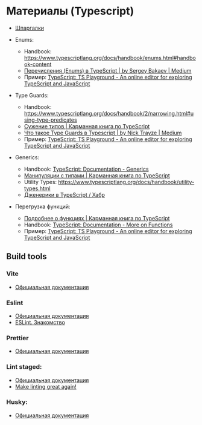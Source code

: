 # Материалы (Typescript)

- [Шпаргалки](https://www.typescriptlang.org/cheatsheets)
- Enums:
  - Handbook: https://www.typescriptlang.org/docs/handbook/enums.html#handbook-content
  - [Перечисления (Enums) в TypeScript | by Sergey Bakaev | Medium](https://medium.com/@sergey.bakaev/%D0%BF%D0%B5%D1%80%D0%B5%D1%87%D0%B8%D1%81%D0%BB%D0%B5%D0%BD%D0%B8%D1%8F-enums-%D0%B2-typescript-2c264c6965c2#:~:text=%D0%9F%D0%B5%D1%80%D0%B5%D1%87%D0%B8%D1%81%D0%BB%D0%B5%D0%BD%D0%B8%D1%8F%20%D0%BF%D0%BE%D0%B7%D0%B2%D0%BE%D0%BB%D1%8F%D1%8E%D1%82%20%D0%BD%D0%B0%D0%BC%20%D0%BE%D0%BF%D1%80%D0%B5%D0%B4%D0%B5%D0%BB%D1%8F%D1%82%D1%8C%20%D0%BD%D0%B0%D0%B1%D0%BE%D1%80,%D1%8F%D0%B2%D0%BB%D1%8F%D1%8E%D1%82%D1%81%D1%8F%20%D0%BF%D0%BE%D0%B4%D1%82%D0%B8%D0%BF%D0%B0%D0%BC%D0%B8%20%D0%BF%D1%80%D0%B8%D0%BC%D0%B8%D1%82%D0%B8%D0%B2%D0%BD%D0%BE%D0%B3%D0%BE%20%D1%82%D0%B8%D0%BF%D0%B0%20number%20.)
  - Пример: [TypeScript: TS Playground - An online editor for exploring TypeScript and JavaScript](https://www.typescriptlang.org/play?ts=4.5.5#code/KYOwrgtgBAygLgQzmAzgYQPYBNhQN4BQUUAogE5kZmY5QC8UALAAyMA0RsYAxt8Cumy4GAJlYdiMHnwE1gAVQAOWJMCz0oYgIwEAvgQPcMIFHFgAVAILn5MAPpoA8gBESGwsXKVqQgFxNxTilefkEcNDJgVSx-MXYg6VC5JRU4NVjmHV0oBBQoIxM4AG4DAjgAT0VceCRUOUcAIwArDQqqjAAzC2tbBxcSAG0Aa2Byzqg24HGYKxt7J1cAXRLDY1MoU1qUACV+RTXgfxrkMOFYRBO5ADovKjkSgvXNk92UfZNgRqaji7qhL+IDBmPXm-RuFDuQhWky4IQEjhAABtynI8gwSAAPbiIsA4AA8xz+ODY5y211uPhwAD4SjDgjIUAjkajLIizOiMXAyAhuHACb9TiTCacrvSkkIoAAfUmXISixKyIQpaI0gxAA)
- Type Guards:
  - Handbook: https://www.typescriptlang.org/docs/handbook/2/narrowing.html#using-type-predicates
  - [Сужение типов | Карманная книга по TypeScript](https://typescript-handbook.ru/docs/ts-3/#%D0%B8%D1%81%D0%BF%D0%BE%D0%BB%D1%8C%D0%B7%D0%BE%D0%B2%D0%B0%D0%BD%D0%B8%D0%B5-%D0%BF%D1%80%D0%B5%D0%B4%D0%B8%D0%BA%D0%B0%D1%82%D0%BE%D0%B2-%D1%82%D0%B8%D0%BF%D0%B0-type-predicates)
  - [Что такое Type Guards в Typescript | by Nick Trayze | Medium](https://medium.com/@eqbits/%D1%87%D1%82%D0%BE-%D1%82%D0%B0%D0%BA%D0%BE%D0%B5-type-guards-%D0%B2-typescript-24834d2b4f)
  - Пример: [TypeScript: TS Playground - An online editor for exploring TypeScript and JavaScript](https://www.typescriptlang.org/play?ts=4.7.0-beta#code/C4TwDgpgBAsglgZwMYEEBOaCGIoF4oAUCwacAdgOZQA+UZArgLYBGEaNUzA9lwDYSYyASgDaAXQDcAKFCQoAZRLkK6LDnzFSlcdKlIuZYlESKtVfAXJh6wAFxR6ZANZkuAd2H2rN4wiiblPAA+KFkILgAzYzJrYDxcfAByAMpE3X1DOMZEVAxse3hkVWw8KBEARgAaKAAmauSuRggAfU1E6pJ6CGqagGZ6rmAACzZWkkTJPQMjFJU8kHtTZWL1KGyi+YA6CLheYDZLBCXKIWkgA)
- Generics:

  - Handbook: [TypeScript: Documentation - Generics](https://www.typescriptlang.org/docs/handbook/2/generics.html#handbook-content)
  - [Манипуляции с типами | Карманная книга по TypeScript](https://typescript-handbook.ru/docs/ts-6/)
  - Utility Types: https://www.typescriptlang.org/docs/handbook/utility-types.html
  - [Дженерики в TypeScript / Хабр](https://habr.com/ru/company/tinkoff/blog/588655/)

- Перегрузка функций:
  - [Подробнее о функциях | Карманная книга по TypeScript](https://typescript-handbook.ru/docs/ts-4/#%D0%BF%D0%B5%D1%80%D0%B5%D0%B3%D1%80%D1%83%D0%B7%D0%BA%D0%B0-%D1%84%D1%83%D0%BD%D0%BA%D1%86%D0%B8%D0%B8-function-overload)
  - Handbook: [TypeScript: Documentation - More on Functions](https://www.typescriptlang.org/docs/handbook/2/functions.html#function-overloads)
  - Пример: [TypeScript: TS Playground - An online editor for exploring TypeScript and JavaScript](https://www.typescriptlang.org/play?ts=4.7.0-beta#code/GYVwdgxgLglg9mABFATgQzAZ2HFBbAOTTwFMAKMYkgZThBQhIC5FNUYwBzAShbZQ6cA3AChQkWAmTosOfEVIUqteoz7suAbQC6vVhs47R46PCSoM2XISpLSKhs30CuiAD7PBOvf0HvPWtqIAN4iiIgwwIhkUACeAA4kcFGU9nSOiAC82YgARL5cudwhYeGIKCRQ9EipNOmMAHRQcACq8YkoAMJomOTcouEAvqUVVSg1yvUkDXho8WR2JMWZAHyItU2t7SRdPX39IsMiEAhs0pZypAAmCiRZ57LWt2S5AFJwABZgRaInWFCIYAwFBsAAylSgO3uFke+BINyoDUwIAARgVOGQAAwAGkQAEYDsdTgCYVY4QjSJhoTIyTZFJo3p9vrjcgAFSo7XK6IRAA)

## Build tools

### Vite

- [Официальная документация](https://vitejs.dev/guide/)

### Eslint

- [Официальная документация](https://eslint.org/)
- [ESLint. Знакомство](https://medium.com/@catwithapple/eslint-%D0%B7%D0%BD%D0%B0%D0%BA%D0%BE%D0%BC%D1%81%D1%82%D0%B2%D0%BE-69ffc19edbf8)

### Prettier

- [Официальная документация](https://prettier.io/)

### Lint staged:

- [Официальная документация](https://www.npmjs.com/package/lint-staged)
- [Make linting great again!](https://medium.com/@okonetchnikov/make-linting-great-again-f3890e1ad6b8#.8qepn2b5l)

### Husky:

- [Официальная документация](https://typicode.github.io/husky/#/)
